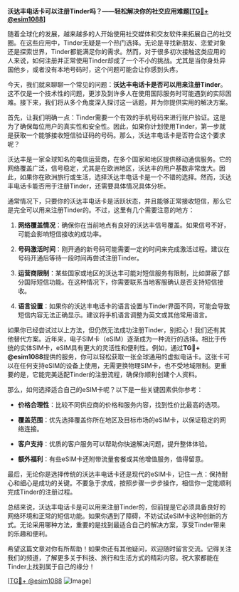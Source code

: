 **沃达丰电话卡可以注册Tinder吗？——轻松解决你的社交应用难题[[TG💪+ @esim1088](https://t.me/s/esim1088)]**

随着全球化的发展，越来越多的人开始使用社交媒体和交友软件来拓展自己的社交圈。在这些应用中，Tinder无疑是一个热门选择。无论是寻找新朋友、恋爱对象还是探索世界，Tinder都能满足你的需求。然而，对于很多初次接触这类应用的人来说，如何注册并正常使用Tinder却成了一个不小的挑战。尤其是当你身处异国他乡，或者没有本地号码时，这个问题可能会让你感到头疼。

今天，我们就来聊聊一个常见的问题：**沃达丰电话卡是否可以用来注册Tinder**。这不仅是一个技术性的问题，更涉及到许多人在使用国际服务时可能遇到的实际困难。接下来，我们将从多个角度深入探讨这一话题，并为你提供实用的解决方案。

首先，让我们明确一点：Tinder需要一个有效的手机号码来进行账户验证。这是为了确保每位用户的真实性和安全性。因此，如果你计划使用Tinder，第一步就是获取一个能够接收短信验证码的号码。那么，沃达丰电话卡是否符合这个要求呢？

沃达丰是一家全球知名的电信运营商，在多个国家和地区提供移动通信服务。它的网络覆盖广泛，信号稳定，尤其是在欧洲地区，沃达丰的用户基数非常庞大。因此，如果你在欧洲旅行或生活，选择沃达丰电话卡是一个不错的选择。然而，沃达丰电话卡能否用于注册Tinder，还需要具体情况具体分析。

通常情况下，只要你的沃达丰电话卡是活跃状态，并且能够正常接收短信，那么它是完全可以用来注册Tinder的。不过，这里有几个需要注意的地方：

1. **网络覆盖情况**：确保你在当前地点有良好的沃达丰信号覆盖。如果信号不好，可能会影响短信接收的成功率。
   
2. **号码激活时间**：刚开通的新号码可能需要一定的时间来完成激活过程。建议在号码开通后等待一段时间再尝试注册Tinder。

3. **运营商限制**：某些国家或地区的沃达丰可能对短信服务有限制，比如屏蔽了部分国际短信功能。在这种情况下，你需要联系当地客服确认是否支持短信接收。

4. **语言设置**：如果你的沃达丰电话卡的语言设置与Tinder界面不同，可能会导致短信内容无法正确显示。建议将手机语言调整为英文或其他常用语言。

如果你已经尝试过以上方法，但仍然无法成功注册Tinder，别担心！我们还有其他替代方案。近年来，电子SIM卡（eSIM）逐渐成为一种流行的选择。相比于传统的实体SIM卡，eSIM具有更大的灵活性和便利性。例如，通过**TG💪+ @esim1088**提供的服务，你可以轻松获取一张全球通用的虚拟电话卡。这张卡可以在任何支持eSIM的设备上使用，无需更换物理SIM卡，也不受地域限制。更重要的是，它能完美适配Tinder的注册流程，确保你顺利创建个人资料。

那么，如何选择适合自己的eSIM卡呢？以下是一些关键因素供你参考：

- **价格合理性**：比较不同供应商的价格和服务内容，找到性价比最高的选项。
  
- **覆盖范围**：优先选择覆盖你所在地区及目标市场的eSIM卡，以保证稳定的网络连接。

- **客户支持**：优质的客户服务可以帮助你快速解决问题，提升整体体验。

- **额外福利**：有些eSIM卡还附带流量套餐或其他增值服务，值得留意。

最后，无论你是选择传统的沃达丰电话卡还是现代的eSIM卡，记住一点：保持耐心和细心是成功的关键。不要急于求成，按照步骤一步步操作，相信你一定能顺利完成Tinder的注册过程。

总结来说，沃达丰电话卡是可以用来注册Tinder的，但前提是它必须具备良好的网络环境和正常的短信功能。如果你遇到了障碍，不妨试试eSIM卡这种创新的方式。无论采用哪种方法，重要的是找到最适合自己的解决方案，享受Tinder带来的乐趣和便利。

希望这篇文章对你有所帮助！如果你还有其他疑问，欢迎随时留言交流。记得关注我们的频道，了解更多关于科技、旅行和生活方式的精彩内容。祝大家都能在Tinder上找到属于自己的缘分！

[[TG💪+ @esim1088](https://t.me/s/esim1088) ![Image](https://i.postimg.cc/4NQfJmqS/Snipaste-2025-05-13-00-14-12.png)]